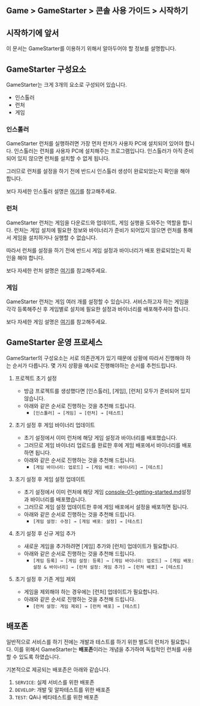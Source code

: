 ## Game > GameStarter > 콘솔 사용 가이드 > 시작하기

## 시작하기에 앞서

이 문서는 GameStarter를 이용하기 위해서 알아두어야 할 정보를 설명합니다.

## GameStarter 구성요소

GameStarter는 크게 3개의 요소로 구성되어 있습니다.
- 인스톨러
- 런처
- 게임

### 인스톨러
GameStarter 런처를 실행하려면 가장 먼저 런처가 사용자 PC에 설치되어 있어야 합니다.
인스톨러는 런처를 사용자 PC에 설치해주는 프로그램입니다.
인스톨러가 아직 준비되어 있지 않으면 런처를 설치할 수 없게 됩니다.

그러므로 런처를 설정을 하기 전에 반드시 인스톨러 생성이 완료되었는지 확인을 해야 합니다.

보다 자세한 인스톨러 설명은 [여기](./console-02-installer)를 참고해주세요.

### 런처
GameStarter 런처는 게임을 다운로드와 업데이트, 게임 실행을 도와주는 역할을 합니다.
런처는 게임 설치에 필요한 정보와 바이너리가 준비가 되어있지 않으면 런처를 통해서 게임을 설치하거나 실행할 수 없습니다.

따라서 런처를 설정을 하기 전에 반드시 게임 설정과 바이너리가 배포 완료되었는지 확인을 해야 합니다.

보다 자세한 런처 설명은 [여기](./console-04-launcher)를 참고해주세요.

### 게임
GameStarter 런처는 게임 여러 개를 설정할 수 있습니다.
서비스하고자 하는 게임을 각각 등록해주신 후 게임별로 설치에 필요한 설정과 바이너리를 배포해주셔야 합니다.

보다 자세한 게임 설명은 [여기](./console-03-game)를 참고해주세요.


## GameStarter 운영 프로세스

GameStarter의 구성요소는 서로 의존관계가 있기 때문에 상황에 따라서 진행해야 하는 순서가 다릅니다.
몇 가지 상황을 예시로 진행해야하는 순서를 추천드립니다.

1. 프로젝트 초기 설정
    - 방금 프로젝트를 생성했다면 [인스톨러], [게임], [런처] 모두가 준비되어 있지 않습니다.
    - 아래와 같은 순서로 진행하는 것을 추천해 드립니다.
        - `[인스톨러] → [게임] → [런처] → [테스트]`

2. 초기 설정 후 게임 바이너리 업데이트
    - 초기 설정에서 이미 런처에 해당 게임 설정과 바이너리를 배포했습니다.
    - 그러므로 게임 바이너리 업로드를 완료한 후에 게임 배포에서 바이너리를 배포하면 됩니다.
    - 아래와 같은 순서로 진행하는 것을 추천해 드립니다.
        - `[게임 바이너리: 업로드] → [게임 배포: 바이너리] → [테스트]`

3. 초기 설정 후 게임 설정 업데이트
    - 초기 설정에서 이미 런처에 해당 게임 [console-01-getting-started.md](console-01-getting-started.md)설정과 바이너리를 배포했습니다.
    - 그러므로 게임 설정 업데이트한 후에 게임 배포에서 설정을 배포하면 됩니다.
    - 아래와 같은 순서로 진행하는 것을 추천해 드립니다.
        - `[게임 설정: 수정] → [게임 배포: 설정] → [테스트]`

4. 초기 설정 후 신규 게임 추가
    - 새로운 게임을 추가하려면 [게임] 추가와 [런처] 업데이트가 필요합니다.
    - 아래와 같은 순서로 진행하는 것을 추천해 드립니다.
        - `[게임 등록] → [게임 설정: 등록] → [게임 바이너리: 업로드] → [게임 배포: 설정 & 바이너리] → [런처 설정: 게임 추가] → [런처 배포] → [테스트]`

5. 초기 설정 후 기존 게임 제외
    - 게임을 제외해야 하는 경우에는 [런처] 업데이트가 필요합니다.
    - 아래와 같은 순서로 진행하는 것을 추천해 드립니다.
        - `[런처 설정: 게임 제외] → [런처 배포] → [테스트]`


## 배포존

일반적으로 서비스를 하기 전에는 개발과 테스트를 하기 위한 별도의 런처가 필요합니다.
이를 위해서 GameStarter는 **배포존**이라는 개념을 추가하여 독립적인 런처를 사용할 수 있도록 하였습니다.

기본적으로 제공되는 배포존은 아래와 같습니다.
1. `SERVICE`: 실제 서비스를 위한 배포존
2. `DEVELOP`: 개발 및 알파테스트를 위한 배포존
3. `TEST`: QA나 베타테스트를 위한 배포존

